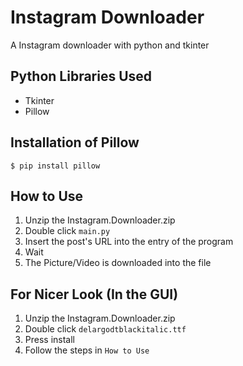 # Instagram Downloader
 A Instagram downloader with python and tkinter


## Python Libraries Used
- Tkinter
- Pillow


## Installation of Pillow
```
$ pip install pillow
```


## How to Use
1. Unzip the Instagram.Downloader.zip
2. Double click `main.py`
3. Insert the post's URL into the entry of the program
4. Wait
5. The Picture/Video is downloaded into the file


## For Nicer Look (In the GUI)
1. Unzip the Instagram.Downloader.zip
2. Double click `delargodtblackitalic.ttf`
3. Press install
4. Follow the steps in `How to Use`
